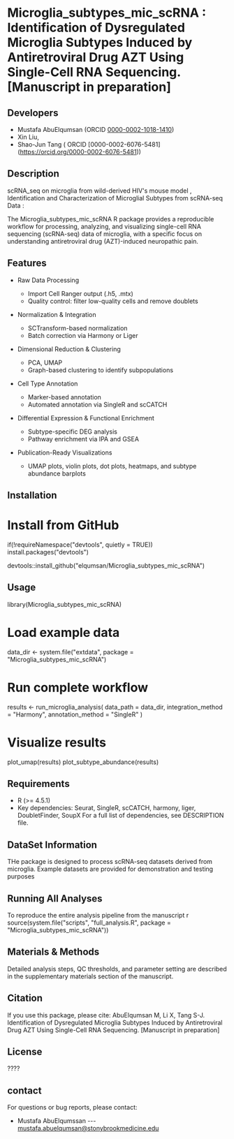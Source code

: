 # Microglia_subtypes_mic_scRNA :  Identification of Dysregulated Microglia Subtypes Induced by Antiretroviral Drug AZT Using Single-Cell RNA Sequencing. [Manuscript in preparation]

## Developers 

 - Mustafa AbuElqumsan (ORCID [0000-0002-1018-1410](https://orcid.org/0000-0002-1018-1410))  
 - Xin Liu, 
 - Shao-Jun Tang ( ORCID [0000-0002-6076-5481] (https://orcid.org/0000-0002-6076-5481))

## Description    
scRNA_seq on microglia from wild-derived HIV's mouse model , Identification and Characterization of Microglial Subtypes from scRNA-seq Data :

The Microglia_subtypes_mic_scRNA R package provides a reproducible workflow for processing, analyzing, and visualizing single-cell RNA sequencing (scRNA-seq) data of microglia, with a specific focus on understanding antiretroviral drug (AZT)-induced neuropathic pain.


## Features
- Raw Data Processing
  - Import Cell Ranger output (.h5, .mtx)
  - Quality control: filter low-quality cells and remove doublets

- Normalization & Integration
   - SCTransform-based normalization
   - Batch correction via Harmony or Liger

- Dimensional Reduction & Clustering
   - PCA, UMAP
   - Graph-based clustering to identify subpopulations

- Cell Type Annotation
   -  Marker-based annotation
   - Automated annotation via SingleR and scCATCH

- Differential Expression & Functional Enrichment
   - Subtype-specific DEG analysis
   - Pathway enrichment via IPA and GSEA

- Publication-Ready Visualizations
   - UMAP plots, violin plots, dot plots, heatmaps, and subtype abundance barplots

## Installation      
# Install from GitHub
if(!requireNamespace("devtools", quietly = TRUE))
    install.packages("devtools")

devtools::install_github("elqumsan/Microglia_subtypes_mic_scRNA")

## Usage
library(Microglia_subtypes_mic_scRNA)

# Load example data
data_dir <- system.file("extdata", package = "Microglia_subtypes_mic_scRNA")

# Run complete workflow
results <- run_microglia_analysis(
    data_path = data_dir,
    integration_method = "Harmony",
    annotation_method = "SingleR"
)

# Visualize results
plot_umap(results)
plot_subtype_abundance(results)

## Requirements
- R (>= 4.5.1)
- Key dependencies: Seurat, SingleR, scCATCH, harmony, liger, DoubletFinder, SoupX
  For a full list of dependencies, see DESCRIPTION file.

## DataSet Information 
THe package is designed to process scRNA-seq datasets derived from microglia.
Example datasets are provided for demonstration and testing purposes

## Running All Analyses
To reproduce the entire analysis pipeline from the manuscript 
r
source(system.file("scripts", "full_analysis.R", package = "Microglia_subtypes_mic_scRNA"))

## Materials & Methods
Detailed analysis steps, QC thresholds, and parameter setting are described in the supplementary materials section of the manuscript.

## Citation 
If you use this package, please cite:
AbuElqumsan M, Li X, Tang S-J. Identification of Dysregulated Microglia Subtypes Induced by Antiretroviral Drug AZT Using Single-Cell RNA Sequencing. [Manuscript in preparation]

## License
????
## contact 
For questions or bug reports, please contact:
- Mustafa AbuElqumssan --- mustafa.abuelqumsan@stonybrookmedicine.edu


